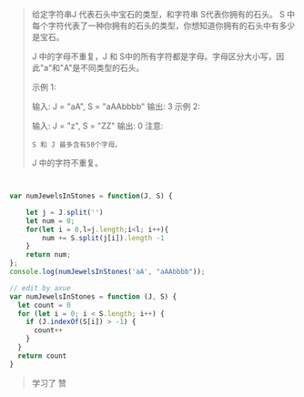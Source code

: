> 给定字符串J 代表石头中宝石的类型，和字符串 S代表你拥有的石头。 S 中每个字符代表了一种你拥有的石头的类型，你想知道你拥有的石头中有多少是宝石。
>
> J 中的字母不重复，J 和 S中的所有字符都是字母。字母区分大小写，因此"a"和"A"是不同类型的石头。
>
> 示例 1:
>
> 输入: J = "aA", S = "aAAbbbb"
> 输出: 3
> 示例 2:
>
> 输入: J = "z", S = "ZZ"
> 输出: 0
> 注意:
>
>     S 和 J 最多含有50个字母。
>  J 中的字符不重复。

```javascript


var numJewelsInStones = function(J, S) {

    let j = J.split('')
    let num = 0;
    for(let i = 0,l=j.length;i<l; i++){
        num += S.split(j[i]).length -1
    }
    return num;
};
console.log(numJewelsInStones('aA', "aAAbbbb"));

```


```javascript
// edit by axue
var numJewelsInStones = function (J, S) {
  let count = 0
  for (let i = 0; i < S.length; i++) {
    if (J.indexOf(S[i]) > -1) {
      count++
    }
  }
  return count
}
```
> 学习了 赞